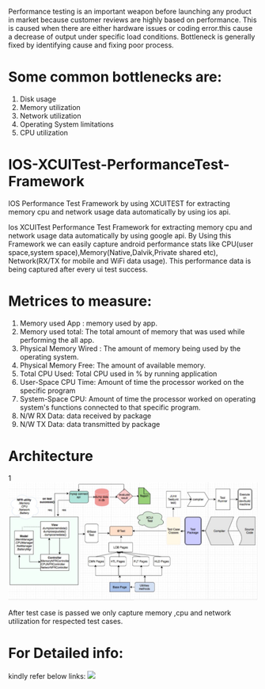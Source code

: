 Performance testing is an important weapon before launching any product in market because customer reviews are highly based on performance. 
This is caused when there are either hardware issues or coding error.this cause a decrease of output under specific load conditions. Bottleneck is generally fixed by identifying cause and fixing poor process.

# Some common bottlenecks are:
1. Disk usage
2. Memory utilization
3. Network utilization
4. Operating System limitations
5. CPU utilization

# IOS-XCUITest-PerformanceTest-Framework
IOS Performance Test Framework by using XCUITEST for extracting memory cpu and network usage data automatically by using ios api.


Ios XCUITest Performance Test Framework for extracting memory cpu and network usage data automatically by using google api. By Using this Framework we can easily capture android performance stats like CPU(user space,system space),Memory(Native,Dalvik,Private shared etc), Network(RX/TX for mobile and WiFi data usage).
This performance data is being captured after every ui test success.

# Metrices to measure:
1. Memory used App : memory used by app.
2. Memory used total: The total amount of memory that was used while performing the all app. 
3. Physical Memory Wired : The amount of memory being used by the operating system.
4. Physical Memory Free: The amount of available memory.
5. Total CPU Used: Total CPU used in % by running application
6. User-Space CPU Time: Amount of time the processor worked on the specific program
7. System-Space CPU: Amount of time the processor worked on operating system's functions connected to that specific program.
8. N/W RX Data: data received by package
9. N/W TX Data: data transmitted by package


# Architecture
1![](https://github.com/Vishvnath96/IOS-XCUITest-PerformanceTest-Framework/blob/master/iosNfrArch.png)

After test case is passed we only capture memory ,cpu and network utilization for respected test cases.

# For Detailed info:
kindly refer below links:
![](https://medium.com/makemytrip-engineering/non-functional-metrics-evaluation-of-makemytrip-ios-app-ad3f1e2d1544)
